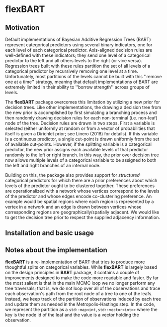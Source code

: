 # flexBART


## Motivation
Default implementations of Bayesian Additive Regression Trees (BART) represent categorical predictors using several binary indicators, one for each level of each categorical predictor. Axis-aligned decision rules are well-defined with these indicators; they send one level of a categorical predictor to the left and all others levels to the right (or vice versa).
Regression trees built with these rules partition the set of all levels of a categorical predictor by recursively removing one level at a time. 
Unfortunately, most partitions of the levels cannot be built with this ''remove one at a time'' strategy, meaning that default implementations of BART are extremely limited in their ability to ''borrow strength'' across groups of levels.

The **flexBART** package overcomes this limitation by utilizing a new prior for decision trees.
Like other implementations, the drawing a decision tree from the new prior is accomplished by first simulating a branching process and then randomly drawing decision rules for each non-terminal (i.e. non-leaf) node of the tree.
Decision rules are drawn in two steps. First a variable is selected (either uniformly at random or from a vector of probabilities that itself is given a Dirichlet prior; see Linero (2018) for details).
If this variable is a continuous predictor, a single cut-point is drawn uniformly from the set of available cut-points.
However, if the splitting variable is a categorical predictor, the new prior assigns each available levels of that predictor randomly to the left or right branch.
In this way, the prior over decision tree now allows multiple levels of a categorical variable to be assigned to both the left and right branches of an internal node.

Building on this, the package also provides support for *structured* categorical predictors for which there are a prior preferences about which levels of the predictor ought to be clustered together.
These preferences are operationalized with a network whose vertices correspond to the levels of the predictor and whose edges encode co-clustering preference.
An example would be spatial regions where each region is represented by a vertex in a network and an edge is drawn between vertices whose corresponding regions are geographically/spatially adjacent. We would like to get the decision tree prior to respect the supplied adjacency information.

## Installation and basic usage


## Notes about the implementation

**flexBART** is a re-implementation of BART that tries to produce more thoughtful splits on categorical variables.
While **flexBART** is largely based on the design principles in **BART** package, it contains a couple of improvements designed to make the code more readable and faster.
By far the most salient is that in the main MCMC loop we no longer perform any tree traversals; that is, we do not loop over all of the observations and trace each observation's path from the root node of a tree to one of the leafs.
Instead, we keep track of the partition of observations induced by each tree and update them as needed in the Metropolis-Hastings step.
In the code, we represent the partition as a `std::map<int,std::vector<int>>` where the key is the node id of the leaf and the value is a vector holding the observation.
